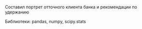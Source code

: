 Составил портрет отточного клиента банка и рекомендации по удержанию 

Библиотеки: pandas, numpy, scipy.stats
